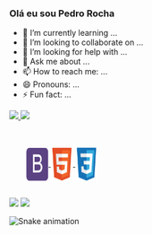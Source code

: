 ### Olá eu sou Pedro Rocha



- 🌱 I’m currently learning ...
- 👯 I’m looking to collaborate on ...
- 🤔 I’m looking for help with ...
- 💬 Ask me about ...
- 📫 How to reach me: ...
- 😄 Pronouns: ...
- ⚡ Fun fact: ...

<div>
  <a href="https://github.com/PedroRocs">
  <img height="150em" src="https://github-readme-stats.vercel.app/api?username=PedroRocs&show_icons=true&theme=blue&include_all_commits=true&count_private=true"/>
  <img height="150em" src="https://github-readme-stats.vercel.app/api/top-langs/?username=PedroRocs&layout=compact&langs_count=7&theme=blue"/>
</div>
  
  <div style="display: inline_block;margin:30px"><br>
  <img align="center" alt="Pedro-Bootstrap" height="60" width="40" src="https://github.com/devicons/devicon/blob/master/icons/bootstrap/bootstrap-plain.svg">
  <img align="center" alt="Pedro-HTML" height="60" width="40" src="https://raw.githubusercontent.com/devicons/devicon/master/icons/html5/html5-original.svg">
  <img align="center" alt="Pedro-CSS" height="60" width="40" src="https://raw.githubusercontent.com/devicons/devicon/master/icons/css3/css3-original.svg">

</div>
  
 <div> 
  <a href = "mailto:pedrorochacardoso2003@outlook.com"><img src="https://img.shields.io/badge/-Gmail-%23333?style=for-the-badge&logo=gmail&logoColor=white" target="_blank"></a>
  <a href="https://www.linkedin.com/in/pedro-r-b49778192" target="_blank"><img src="https://img.shields.io/badge/-LinkedIn-%230077B5?style=for-the-badge&logo=linkedin&logoColor=white" target="_blank"></a> 
 
  ![Snake animation](https://github.com/PedroRocs/PedroRocs/blob/output/github-contribution-grid-snake.svg)
 
</div>


